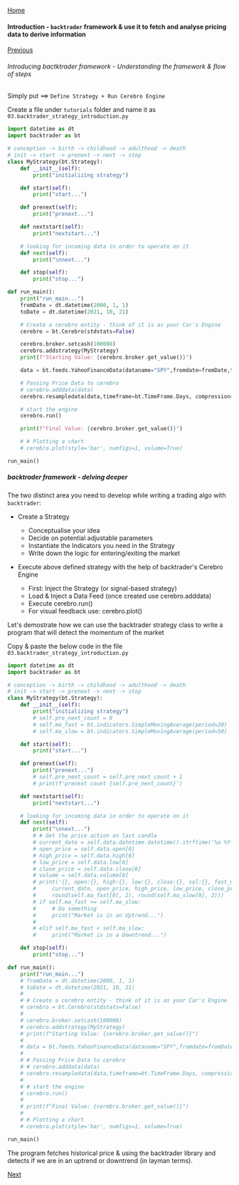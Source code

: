 [Home](https://ddtrades.github.io/autotrade/)

#### Introduction - `backtrader` framework & use it to fetch and analyse pricing data to derive information   

[Previous](https://ddtrades.github.io/autotrade/lesson4)

###### Introducing bactktrader framework - Understanding the framework & flow of steps

Simply put ==> `Define Strategy + Run Cerebro Engine`

Create a file under `tutorials` folder and name it as `03.backtrader_strategy_introduction.py`

```python
import datetime as dt
import backtrader as bt

# conception -> birth -> childhood -> adulthood -> death
# init -> start -> prenext -> next -> stop
class MyStrategy(bt.Strategy):
    def __init__(self):
        print("initializing strategy")

    def start(self):
        print("start...")

    def prenext(self):
        print("prenext...")

    def nextstart(self):
        print("nextstart...")

    # looking for incoming data in order to operate on it
    def next(self):
        print("\nnext...")

    def stop(self):
        print("stop...")

def run_main():
    print("run_main...")
    fromDate = dt.datetime(2000, 1, 1)
    toDate = dt.datetime(2021, 10, 21)

    # Create a cerebro entity - think of it is as your Car's Engine
    cerebro = bt.Cerebro(stdstats=False)

    cerebro.broker.setcash(100000)
    cerebro.addstrategy(MyStrategy)
    print(f"Starting Value: {cerebro.broker.get_value()}")

    data = bt.feeds.YahooFinanceData(dataname="SPY",fromdate=fromDate,todate=toDate)

    # Passing Price Data to cerebro
    # cerebro.adddata(data)
    cerebro.resampledata(data,timeframe=bt.TimeFrame.Days, compression=1)

    # start the engine
    cerebro.run()

    print(f"Final Value: {cerebro.broker.get_value()}")

    # # Plotting a chart
    # cerebro.plot(style='bar', numfigs=1, volume=True)

run_main()
```

##### ***backtrader framework - delving deeper***

The two distinct area you need to develop while writing a trading algo with `backtrader`:
* Create a Strategy
  * Conceptualise your idea
  * Decide on potential adjustable parameters
  * Instantiate the Indicators you need in the Strategy
  * Write down the logic for entering/exiting the market

* Execute above defined strategy with the help of backtrader's Cerebro Engine
  * First: Inject the Strategy (or signal-based strategy)
  * Load & Inject a Data Feed (once created use cerebro.adddata)
  * Execute cerebro.run()
  * For visual feedback use: cerebro.plot()

Let's demostrate how we can use the backtrader strategy class to write a program that will detect the momentum of the market 

Copy & paste the below code in the file `03.backtrader_strategy_introduction.py`

```python
import datetime as dt
import backtrader as bt

# conception -> birth -> childhood -> adulthood -> death
# init -> start -> prenext -> next -> stop
class MyStrategy(bt.Strategy):
    def __init__(self):
        print("initializing strategy")
        # self.pre_next_count = 0
        # self.ma_fast = bt.indicators.SimpleMovingAverage(period=20)
        # self.ma_slow = bt.indicators.SimpleMovingAverage(period=50)

    def start(self):
        print("start...")

    def prenext(self):
        print("prenext...")
        # self.pre_next_count = self.pre_next_count + 1
        # print(f'prenext count {self.pre_next_count}')

    def nextstart(self):
        print("nextstart...")

    # looking for incoming data in order to operate on it
    def next(self):
        print("\nnext...")
        # # Get the price action on last candle
        # current_date = self.data.datetime.datetime().strftime('%a %Y-%m-%d')
        # open_price = self.data.open[0]
        # high_price = self.data.high[0]
        # low_price = self.data.low[0]
        # close_price = self.data.close[0]
        # volume = self.data.volume[0]
        # print('{}, open:{}, high:{}, low:{}, close:{}, vol:{}, fast_ma: {}, slow_ma: {}'.format(
        #     current_date, open_price, high_price, low_price, close_price, volume,
        #     round(self.ma_fast[0], 2), round(self.ma_slow[0], 2)))
        # if self.ma_fast >= self.ma_slow:
        #     # Do something
        #     print("Market is in an Uptrend...")
        #
        # elif self.ma_fast < self.ma_slow:
        #     print("Market is in a Downtrend...")

    def stop(self):
        print("stop...")

def run_main():
    print("run_main...")
    # fromDate = dt.datetime(2000, 1, 1)
    # toDate = dt.datetime(2021, 10, 21)
    #
    # # Create a cerebro entity - think of it is as your Car's Engine
    # cerebro = bt.Cerebro(stdstats=False)
    #
    # cerebro.broker.setcash(100000)
    # cerebro.addstrategy(MyStrategy)
    # print(f"Starting Value: {cerebro.broker.get_value()}")
    #
    # data = bt.feeds.YahooFinanceData(dataname="SPY",fromdate=fromDate,todate=toDate)
    #
    # # Passing Price Data to cerebro
    # # cerebro.adddata(data)
    # cerebro.resampledata(data,timeframe=bt.TimeFrame.Days, compression=1)
    #
    # # start the engine
    # cerebro.run()
    #
    # print(f"Final Value: {cerebro.broker.get_value()}")
    #
    # # Plotting a chart
    # cerebro.plot(style='bar', numfigs=1, volume=True)

run_main()
```

The program fetches historical price & using the backtrader library and detects if we are in an uptrend or downtrend (in layman terms).

[Next](https://ddtrades.github.io/autotrade/lesson6)